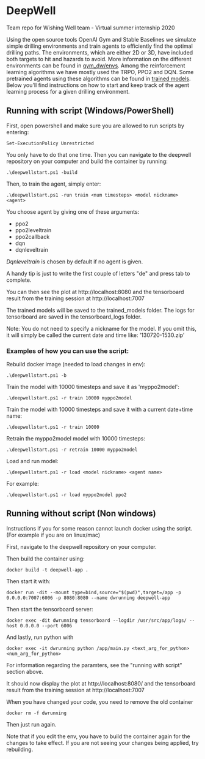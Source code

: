﻿# DeepWell
Team repo for Wishing Well team - Virtual summer internship 2020

Using the open source tools OpenAI Gym and Stable Baselines we simulate simple drilling environments and train agents to efficiently find the optimal drilling paths. The environments, which are either 2D or 3D, have included both targets to hit and hazards to avoid. More information on the different environments can be found in [gym_dw/envs](https://github.com/equinor/deepwell/blob/dev/env/gym-dw/gym_dw/envs/README.md). Among the reinforcement learning algorithms we have mostly used the TRPO, PPO2 and DQN. Some pretrained agents using these algorithms can be found in [trained models](https://github.com/equinor/deepwell/tree/dev/trained_models). Below you'll find instructions on how to start and keep track of the agent learning process for a given drilling environment.

## Running with script (Windows/PowerShell)
First, open powershell and make sure you are allowed to run scripts by entering:

    Set-ExecutionPolicy Unrestricted

You only have to do that one time.
Then you can navigate to the deepwell repository on your computer and build the container by running:

    .\deepwellstart.ps1 -build
Then, to train the agent, simply enter:

    .\deepwellstart.ps1 -run train <num timesteps> <model nickname> <agent>

You choose agent by giving one of these arguments:
* ppo2
* ppo2leveltrain
* ppo2callback
* dqn
* dqnleveltrain

*Dqnleveltrain* is chosen by default if no agent is given.

A handy tip is just to write the first couple of letters "de" and press tab to complete.

You can then see the plot at http://localhost:8080 and the tensorboard result from the training session at http://localhost:7007

The trained models will be saved to the trained_models folder. The logs for tensorboard are saved in the tensorboard_logs folder.

Note: You do not need to specify a nickname for the model. If you omit this, it will simply be called the current date and time like: '130720-1530.zip' 



### Examples of how you can use the script:
Rebuild docker image (needed to load changes in env):

    .\deepwellstart.ps1 -b

Train the model with 10000 timesteps and save it as 'myppo2model':

    .\deepwellstart.ps1 -r train 10000 myppo2model

Train the model with 10000 timesteps and save it with a  current date+time name:

    .\deepwellstart.ps1 -r train 10000
  
Retrain the myppo2model model with 10000 timesteps:

    .\deepwellstart.ps1 -r retrain 10000 myppo2model

Load and run model:

    .\deepwellstart.ps1 -r load <model nickname> <agent name>
    
For example:

    .\deepwellstart.ps1 -r load myppo2model ppo2


## Running without script (Non windows)

  
Instructions if you for some reason cannot launch docker using the script. 
(For example if you are on linux/mac)


First, navigate to the deepwell repository on your computer.

Then build the container using:

  

    docker build -t deepwell-app .

  

Then start it with:

  

    docker run -dit --mount type=bind,source="$(pwd)",target=/app -p 0.0.0.0:7007:6006 -p 8080:8080 --name dwrunning deepwell-app


Then start the tensorboard server:

    docker exec -dit dwrunning tensorboard --logdir /usr/src/app/logs/ --host 0.0.0.0 --port 6006

And lastly, run python with

    docker exec -it dwrunning python /app/main.py <text_arg_for_python> <num_arg_for_python>

For information regarding the paramters, see the "running with script" section above.

It should now display the plot at http://localhost:8080/ and the tensorboard result from the training session at http://localhost:7007
  

  

When you have changed your code, you need to remove the old container
  

    docker rm -f dwrunning

  
Then just run again.
  

Note that if you edit the env, you have to build the container again for the changes to take effect. If you are not seeing your changes being applied, try rebuilding.
